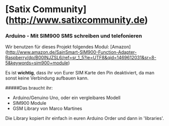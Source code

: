 # [Satix Community] (http://www.satixcommunity.de)
### Arduino - Mit SIM900 SMS schreiben und telefonieren

Wir benutzen für dieses Projekt folgendes Modul: [Amazon] (http://www.amazon.de/SainSmart-SIM900-Function-Adapter-Raspberry/dp/B00INJZSL6/ref=sr_1_5?ie=UTF8&qid=1469612031&sr=8-5&keywords=sim900+module)

Es ist **wichtig**, dass ihr von Eurer SIM Karte den Pin deaktiviert, da man sonst keine Verbindung aufbauen kann.

#####Das braucht ihr:
- Arduino/Genuino Uno, oder ein vergleibares Modell
- SIM900 Module
- GSM Library von Marco Martines

Die Library kopiert ihr einfach in euren Arduino Order und dann in 'libraries'.
